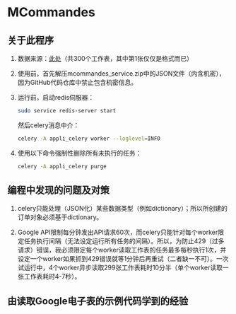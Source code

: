 # MCommandes

## 关于此程序

1. 数据来源：[此处](https://docs.google.com/spreadsheets/d/1SJTOn0FNIzy76FH8OeSz1Ul55lJkL-ZkmWAUaa5tFGo/edit?usp=sharing)（共300个工作表，其中第1张仅仅是格式而已）

2. 使用前，首先解压mcommandes_service.zip中的JSON文件（内含机密），因为GitHub代码仓库中禁止包含机密信息。

3. 运行前，启动redis伺服器：
    ```bash
    sudo service redis-server start
    ```
    然后celery消息中介：
    ```bash
    celery -A appli_celery worker --loglevel=INFO
    ```

4. 使用以下命令强制性删除所有未执行的任务：
    ```bash
    celery -A appli_celery purge
    ```

## 编程中发现的问题及对策

1. celery只能处理（JSON化）某些数据类型（例如dictionary）；所以所创建的订单对象必须基于dictionary。

2. Google API限制每分钟发出API请求60次，而celery只能针对每个worker限定任务执行间隔（无法设定运行所有任务的间隔）。所以，为防止429（过多请求）错误，我必须限定每个worker读取工作表的任务最多每秒执行1次，并设定一个worker如果抓到429错误就等1分钟后再重试（二者缺一不可）。一次试运行中，4个worker异步读取299张工作表耗时10分半（单个worker读取一张工作表耗时4-7秒）。

## 由读取Google电子表的示例代码学到的经验


